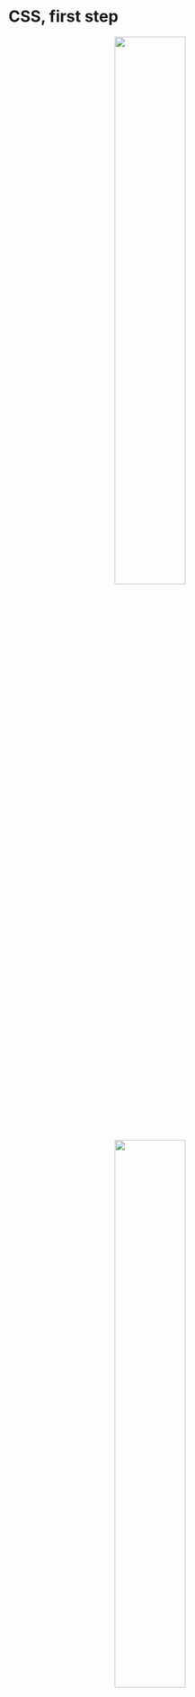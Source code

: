 # CSS, first step

<p align="center" width="100%">
<img src="https://zupimages.net/up/23/27/0dri.png" width="50%">
</p>

<p align="center" width="100%">
<img src="https://zupimages.net/up/23/27/6prx.png" width="50%">
</p>

<p align="center" width="100%">
<img src="https://zupimages.net/up/23/27/6yb0.png" width="50%">
</p>

<p align="center" width="100%">
<img src="https://zupimages.net/up/23/27/mmg4.png" width="50%">
</p>

<p align="center" width="100%">
<img src="https://zupimages.net/up/23/27/xjkn.png" width="50%">
</p>